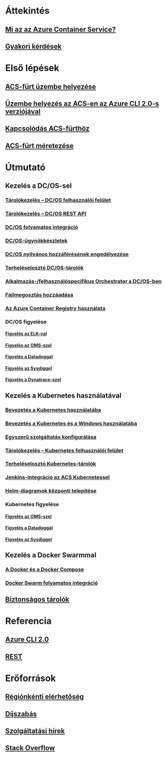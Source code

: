 # Áttekintés
## [Mi az az Azure Container Service?](container-service-intro.md)
## [Gyakori kérdések](container-service-faq.md)
# Első lépések
## [ACS-fürt üzembe helyezése](container-service-deployment.md)
## [Üzembe helyezés az ACS-en az Azure CLI 2.0-s verziójával](container-service-create-acs-cluster-cli.md)
## [Kapcsolódás ACS-fürthöz](container-service-connect.md)
## [ACS-fürt méretezése](container-service-scale.md)
# Útmutató
## Kezelés a DC/OS-sel
### [Tárolókezelés – DC/OS felhasználói felület](container-service-mesos-marathon-ui.md)
### [Tárolókezelés – DC/OS REST API](container-service-mesos-marathon-rest.md)
### [DC/OS folyamatos integráció](container-service-setup-ci-cd.md)
### [DC/OS-ügynökkészletek](container-service-dcos-agents.md)
### [DC/OS nyilvános hozzáférésének engedélyezése](container-service-enable-public-access.md)
### [Terheléselosztó DC/OS-tárolók](container-service-load-balancing.md)
### [Alkalmazás-/felhasználóspecifikus Orchestrator a DC/OS-ben](container-service-application-specific-marathon.md)
### [Fájlmegosztás hozzáadása](container-service-dcos-fileshare.md)
### [Az Azure Container Registry használata](container-service-dcos-acr.md)
### DC/OS figyelése
#### [Figyelés az ELK-val](container-service-monitoring-elk.md)
#### [Figyelés az OMS-szel](container-service-monitoring-oms.md)
#### [Figyelés a Datadoggal](container-service-monitoring.md)
#### [Figyelés az Sysdiggel](container-service-monitoring-sysdig.md)
#### [Figyelés a Dynatrace-szel](container-service-monitoring-dynatrace.md)
## Kezelés a Kubernetes használatával
### [Bevezetés a Kubernetes használatába](container-service-kubernetes-walkthrough.md)
### [Bevezetés a Kubernetes és a Windows használatába](container-service-kubernetes-windows-walkthrough.md)
### [Egyszerű szolgáltatás konfigurálása](container-service-kubernetes-service-principal.md)
### [Tárolókezelés – Kubernetes felhasználói felület](container-service-kubernetes-ui.md)
### [Terheléselosztó Kubernetes-tárolók](container-service-kubernetes-load-balancing.md)
### [Jenkins-integráció az ACS Kubernetessel](container-service-kubernetes-jenkins.md)
### [Helm-diagramok központi telepítése](container-service-kubernetes-helm.md)
### Kubernetes figyelése
#### [Figyelés az OMS-szel](container-service-kubernetes-oms.md)
#### [Figyelés a Datadoggal](container-service-kubernetes-datadog.md)
#### [Figyelés az Sysdiggel](container-service-kubernetes-sysdig.md)
## Kezelés a Docker Swarmmal
### [A Docker és a Docker Compose](container-service-docker-swarm.md)
### [Docker Swarm folyamatos integráció](container-service-docker-swarm-setup-ci-cd.md)
## [Biztonságos tárolók](container-service-security.md)
# Referencia
## [Azure CLI 2.0](/cli/azure/acs)
## [REST](/rest/api/compute/containerservices)
# Erőforrások
## [Régiónkénti elérhetőség](https://azure.microsoft.com/regions/services/)
## [Díjszabás](https://azure.microsoft.com/pricing/details/container-service/)
## [Szolgáltatási hírek](https://azure.microsoft.com/en-us/updates/?product=container-service&updatetype=&platform=)
## [Stack Overflow](http://stackoverflow.com/questions/tagged/azure-container-service)
